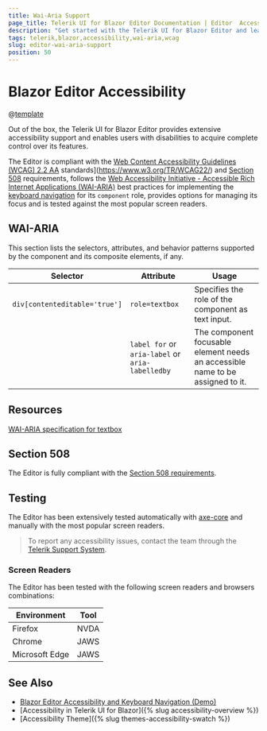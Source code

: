 ```yaml
---
title: Wai-Aria Support
page_title: Telerik UI for Blazor Editor Documentation | Editor  Accessibility
description: "Get started with the Telerik UI for Blazor Editor and learn about its accessibility support for WAI-ARIA, Section 508, and WCAG 2.1."
tags: telerik,blazor,accessibility,wai-aria,wcag
slug: editor-wai-aria-support 
position: 50 
---
```


# Blazor Editor Accessibility

@[template](/_contentTemplates/common/parameters-table-styles.md#table-layout)



Out of the box, the Telerik UI for Blazor Editor provides extensive accessibility support and enables users with disabilities to acquire complete control over its features.


The Editor is compliant with the [Web Content Accessibility Guidelines (WCAG) 2.2  AA](https://www.w3.org/TR/WCAG22/) standards](https://www.w3.org/TR/WCAG22/) and [Section 508](http://www.section508.gov/) requirements, follows the [Web Accessibility Initiative - Accessible Rich Internet Applications (WAI-ARIA)](https://www.w3.org/WAI/ARIA/apg/) best practices for implementing the [keyboard navigation](#keyboard-navigation) for its `component` role, provides options for managing its focus and is tested against the most popular screen readers.

## WAI-ARIA


This section lists the selectors, attributes, and behavior patterns supported by the component and its composite elements, if any.

| Selector | Attribute | Usage |
| -------- | --------- | ----- |
| `div[contenteditable='true']` | `role=textbox` | Specifies the role of the component as text input. |
|  | `label for` or `aria-label` or `aria-labelledby` | The component focusable element needs an accessible name to be assigned to it. |

## Resources

[WAI-ARIA specification for textbox](https://www.w3.org/TR/wai-aria-1.2/#textbox)

## Section 508


The Editor is fully compliant with the [Section 508 requirements](http://www.section508.gov/).

## Testing


The Editor has been extensively tested automatically with [axe-core](https://github.com/dequelabs/axe-core) and manually with the most popular screen readers.

> To report any accessibility issues, contact the team through the [Telerik Support System](https://www.telerik.com/account/support-center).

### Screen Readers


The Editor has been tested with the following screen readers and browsers combinations:

| Environment | Tool |
| ----------- | ---- |
| Firefox | NVDA |
| Chrome | JAWS |
| Microsoft Edge | JAWS |



## See Also

* [Blazor Editor Accessibility and Keyboard Navigation (Demo)](https://demos.telerik.com/blazor-ui/editor/keyboard-navigation)
* [Accessibility in Telerik UI for Blazor]({% slug accessibility-overview %})
* [Accessibility Theme]({% slug themes-accessibility-swatch %})